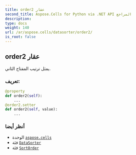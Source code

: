 ```yaml
---
title: order2 عقار
second_title: Aspose.Cells for Python via .NET API المراجع
description:
type: docs
weight: 140
url: /ar/aspose.cells/datasorter/order2/
is_root: false
---
```

##  order2 عقار

يمثل ترتيب المفتاح الثاني.
###  تعريف:
```python
@property
def order2(self):
    ...
@order2.setter
def order2(self, value):
    ...
```

###  أنظر أيضا
* الوحدة [`aspose.cells`](../../)
* فئة [`DataSorter`](/cells/python-net/ar/aspose.cells/datasorter)
* فئة [`SortOrder`](/cells/python-net/ar/aspose.cells/sortorder)
